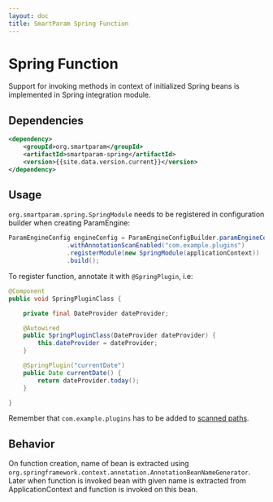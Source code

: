 ```yaml
---
layout: doc
title: SmartParam Spring Function
---
```


# Spring Function

Support for invoking methods in context of initialized Spring beans is implemented
in Spring integration module.

## Dependencies

```xml
<dependency>
    <groupId>org.smartparam</groupId>
    <artifactId>smartparam-spring</artifactId>
    <version>{{site.data.version.current}}</version>
</dependency>
```

## Usage

`org.smartparam.spring.SpringModule` needs to be registered in configuration builder
when creating ParamEngine:

```java
ParamEngineConfig engineConfig = ParamEngineConfigBuilder.paramEngineConfig()
                .withAnnotationScanEnabled("com.example.plugins")
                .registerModule(new SpringModule(applicationContext))
                .build();
```

To register function, annotate it with `@SpringPlugin`, i.e:

```java
@Component
public void SpringPluginClass {

    private final DateProvider dateProvider;

    @Autowired
    public SpringPluginClass(DateProvider dateProvider) {
        this.dateProvider = dateProvider;
    }

    @SpringPlugin("currentDate")
    public Date currentDate() {
        return dateProvider.today();
    }

}
```

Remember that `com.example.plugins` has to be added to [scanned paths](/doc/engine.html).

## Behavior

On function creation, name of bean is extracted using `org.springframework.context.annotation.AnnotationBeanNameGenerator`.
Later when function is invoked bean with given name is extracted from ApplicationContext
and function is invoked on this bean.